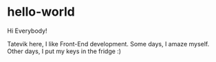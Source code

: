 # hello-world

Hi Everybody!

Tatevik here, I like Front-End development. 
Some days, I amaze myself. Other days, I put my keys in the fridge :) 

